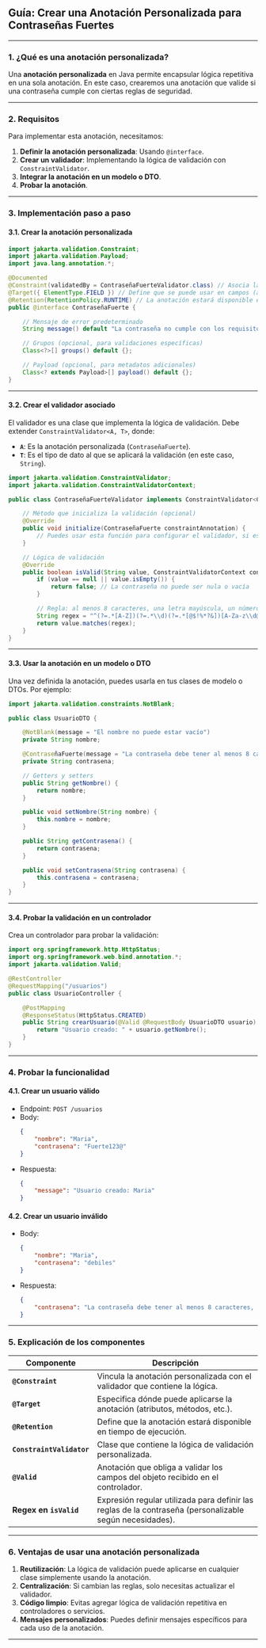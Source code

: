 ## **Guía: Crear una Anotación Personalizada para Contraseñas Fuertes**

---

### **1. ¿Qué es una anotación personalizada?**
Una **anotación personalizada** en Java permite encapsular lógica repetitiva en una sola anotación. En este caso, crearemos una anotación que valide si una contraseña cumple con ciertas reglas de seguridad.

---

### **2. Requisitos**
Para implementar esta anotación, necesitamos:
1. **Definir la anotación personalizada**: Usando `@interface`.
2. **Crear un validador**: Implementando la lógica de validación con `ConstraintValidator`.
3. **Integrar la anotación en un modelo o DTO**.
4. **Probar la anotación**.

---

### **3. Implementación paso a paso**

#### **3.1. Crear la anotación personalizada**

```java
import jakarta.validation.Constraint;
import jakarta.validation.Payload;
import java.lang.annotation.*;

@Documented
@Constraint(validatedBy = ContraseñaFuerteValidator.class) // Asocia la anotación con el validador
@Target({ ElementType.FIELD }) // Define que se puede usar en campos (atributos)
@Retention(RetentionPolicy.RUNTIME) // La anotación estará disponible en tiempo de ejecución
public @interface ContraseñaFuerte {

    // Mensaje de error predeterminado
    String message() default "La contraseña no cumple con los requisitos de seguridad";

    // Grupos (opcional, para validaciones específicas)
    Class<?>[] groups() default {};

    // Payload (opcional, para metadatos adicionales)
    Class<? extends Payload>[] payload() default {};
}
```

---

#### **3.2. Crear el validador asociado**

El validador es una clase que implementa la lógica de validación. Debe extender `ConstraintValidator<A, T>`, donde:
- **`A`**: Es la anotación personalizada (`ContraseñaFuerte`).
- **`T`**: Es el tipo de dato al que se aplicará la validación (en este caso, `String`).

```java
import jakarta.validation.ConstraintValidator;
import jakarta.validation.ConstraintValidatorContext;

public class ContraseñaFuerteValidator implements ConstraintValidator<ContraseñaFuerte, String> {

    // Método que inicializa la validación (opcional)
    @Override
    public void initialize(ContraseñaFuerte constraintAnnotation) {
        // Puedes usar esta función para configurar el validador, si es necesario.
    }

    // Lógica de validación
    @Override
    public boolean isValid(String value, ConstraintValidatorContext context) {
        if (value == null || value.isEmpty()) {
            return false; // La contraseña no puede ser nula o vacía
        }

        // Regla: al menos 8 caracteres, una letra mayúscula, un número y un carácter especial
        String regex = "^(?=.*[A-Z])(?=.*\\d)(?=.*[@$!%*?&])[A-Za-z\\d@$!%*?&]{8,}$";
        return value.matches(regex);
    }
}
```

---

#### **3.3. Usar la anotación en un modelo o DTO**

Una vez definida la anotación, puedes usarla en tus clases de modelo o DTOs. Por ejemplo:

```java
import jakarta.validation.constraints.NotBlank;

public class UsuarioDTO {

    @NotBlank(message = "El nombre no puede estar vacío")
    private String nombre;

    @ContraseñaFuerte(message = "La contraseña debe tener al menos 8 caracteres, una mayúscula, un número y un carácter especial")
    private String contrasena;

    // Getters y setters
    public String getNombre() {
        return nombre;
    }

    public void setNombre(String nombre) {
        this.nombre = nombre;
    }

    public String getContrasena() {
        return contrasena;
    }

    public void setContrasena(String contrasena) {
        this.contrasena = contrasena;
    }
}
```

---

#### **3.4. Probar la validación en un controlador**

Crea un controlador para probar la validación:

```java
import org.springframework.http.HttpStatus;
import org.springframework.web.bind.annotation.*;
import jakarta.validation.Valid;

@RestController
@RequestMapping("/usuarios")
public class UsuarioController {

    @PostMapping
    @ResponseStatus(HttpStatus.CREATED)
    public String crearUsuario(@Valid @RequestBody UsuarioDTO usuario) {
        return "Usuario creado: " + usuario.getNombre();
    }
}
```

---

### **4. Probar la funcionalidad**

#### **4.1. Crear un usuario válido**
- Endpoint: `POST /usuarios`
- Body:
  ```json
  {
      "nombre": "Maria",
      "contrasena": "Fuerte123@"
  }
  ```
- Respuesta:
  ```json
  {
      "message": "Usuario creado: Maria"
  }
  ```

#### **4.2. Crear un usuario inválido**
- Body:
  ```json
  {
      "nombre": "Maria",
      "contrasena": "debiles"
  }
  ```
- Respuesta:
  ```json
  {
      "contrasena": "La contraseña debe tener al menos 8 caracteres, una mayúscula, un número y un carácter especial"
  }
  ```

---

### **5. Explicación de los componentes**

| Componente                         | Descripción                                                                                      |
|------------------------------------|--------------------------------------------------------------------------------------------------|
| **`@Constraint`**                  | Vincula la anotación personalizada con el validador que contiene la lógica.                      |
| **`@Target`**                      | Especifica dónde puede aplicarse la anotación (atributos, métodos, etc.).                        |
| **`@Retention`**                   | Define que la anotación estará disponible en tiempo de ejecución.                                |
| **`ConstraintValidator`**          | Clase que contiene la lógica de validación personalizada.                                        |
| **`@Valid`**                       | Anotación que obliga a validar los campos del objeto recibido en el controlador.                |
| **Regex en `isValid`**             | Expresión regular utilizada para definir las reglas de la contraseña (personalizable según necesidades). |

---

### **6. Ventajas de usar una anotación personalizada**
1. **Reutilización**: La lógica de validación puede aplicarse en cualquier clase simplemente usando la anotación.
2. **Centralización**: Si cambian las reglas, solo necesitas actualizar el validador.
3. **Código limpio**: Evitas agregar lógica de validación repetitiva en controladores o servicios.
4. **Mensajes personalizados**: Puedes definir mensajes específicos para cada uso de la anotación.

---